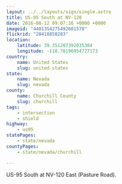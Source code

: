 ```yaml
---
layout: ../../layouts/sign/single.astro
title: US-95 South at NV-120
date: 2016-08-12 09:07:16 +0000 +0000
imageid: "4401354275492601578"
flickrid: "28418858283"
location:
    latitude: 39.351207392035384
    longitude: -118.78196954727173
country:
    name: United States
    slug: united-states
state:
    name: Nevada
    slug: nevada
county:
    name: Churchill County
    slug: churchill
tags:
    - intersection
    - shield
highway:
    - us95
statePages:
    - state/nevada
countyPages:
    - state/nevada/churchill

---
```

US-95 South at NV-120 East (Pasture Road).